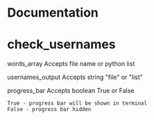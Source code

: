 # Documentation

# check_usernames 

words_array
    Accepts file name or python list
    
usernames_output
    Accepts string "file" or "list"
    
progress_bar
    Accepts boolean True or False
    
    True - progress bar will be shown in terminal
    False - progress bar hidden
